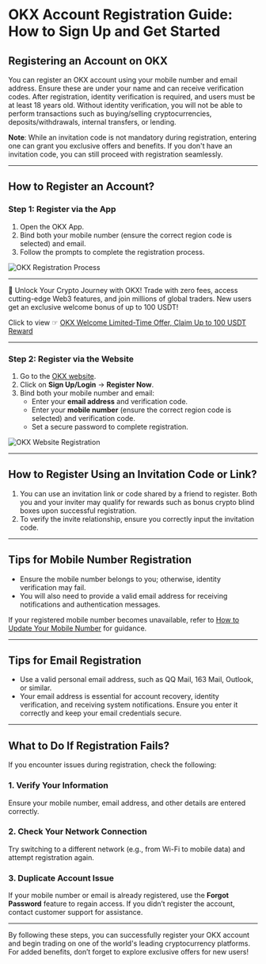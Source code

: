 # OKX Account Registration Guide: How to Sign Up and Get Started

## Registering an Account on OKX

You can register an OKX account using your mobile number and email address. Ensure these are under your name and can receive verification codes. After registration, identity verification is required, and users must be at least 18 years old. Without identity verification, you will not be able to perform transactions such as buying/selling cryptocurrencies, deposits/withdrawals, internal transfers, or lending.

**Note**: While an invitation code is not mandatory during registration, entering one can grant you exclusive offers and benefits. If you don't have an invitation code, you can still proceed with registration seamlessly.

---

## How to Register an Account?

### **Step 1: Register via the App**

1. Open the OKX App.
2. Bind both your mobile number (ensure the correct region code is selected) and email.
3. Follow the prompts to complete the registration process.

![OKX Registration Process](https://www.okx.com/cdn/assets/plugins/announcements/contentful/tofttmniq0qv/6twA5LDgxtXCymlj8auCzg/1a4102f0d68a29c2d25e64b0625b0810/10.png)

---

🚀 Unlock Your Crypto Journey with OKX! Trade with zero fees, access cutting-edge Web3 features, and join millions of global traders. New users get an exclusive welcome bonus of up to 100 USDT!  

Click to view ☞ [OKX Welcome Limited-Time Offer, Claim Up to 100 USDT Reward](https://bit.ly/OKXe)

---

### **Step 2: Register via the Website**

1. Go to the [OKX website](https://bit.ly/OKXe).
2. Click on **Sign Up/Login** → **Register Now**.
3. Bind both your mobile number and email:
   - Enter your **email address** and verification code.
   - Enter your **mobile number** (ensure the correct region code is selected) and verification code.
   - Set a secure password to complete registration.

![OKX Website Registration](https://www.okx.com/cdn/assets/plugins/announcements/contentful/tofttmniq0qv/1mbcYCjK6J7rAES2iVvRVT/6c499ff04076ced637366e319912c2bc/12.png)

---

## How to Register Using an Invitation Code or Link?

1. You can use an invitation link or code shared by a friend to register. Both you and your inviter may qualify for rewards such as bonus crypto blind boxes upon successful registration.
2. To verify the invite relationship, ensure you correctly input the invitation code.

---

## Tips for Mobile Number Registration

- Ensure the mobile number belongs to you; otherwise, identity verification may fail.
- You will also need to provide a valid email address for receiving notifications and authentication messages.

If your registered mobile number becomes unavailable, refer to [How to Update Your Mobile Number](https://www.okx.com/zh-hant/help/how-do-i-change-my-mobile-number) for guidance.

---

## Tips for Email Registration

- Use a valid personal email address, such as QQ Mail, 163 Mail, Outlook, or similar.
- Your email address is essential for account recovery, identity verification, and receiving system notifications. Ensure you enter it correctly and keep your email credentials secure.

---

## What to Do If Registration Fails?

If you encounter issues during registration, check the following:

### 1. **Verify Your Information**
Ensure your mobile number, email address, and other details are entered correctly.

### 2. **Check Your Network Connection**
Try switching to a different network (e.g., from Wi-Fi to mobile data) and attempt registration again.

### 3. **Duplicate Account Issue**
If your mobile number or email is already registered, use the **Forgot Password** feature to regain access. If you didn’t register the account, contact customer support for assistance.

---

By following these steps, you can successfully register your OKX account and begin trading on one of the world's leading cryptocurrency platforms. For added benefits, don’t forget to explore exclusive offers for new users!
